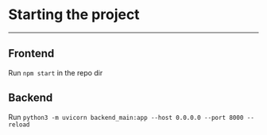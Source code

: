 # Starting the project
- - -
## Frontend
Run ```npm start``` in the repo dir

## Backend
Run ```python3 -m uvicorn backend_main:app --host 0.0.0.0 --port 8000 --reload```
